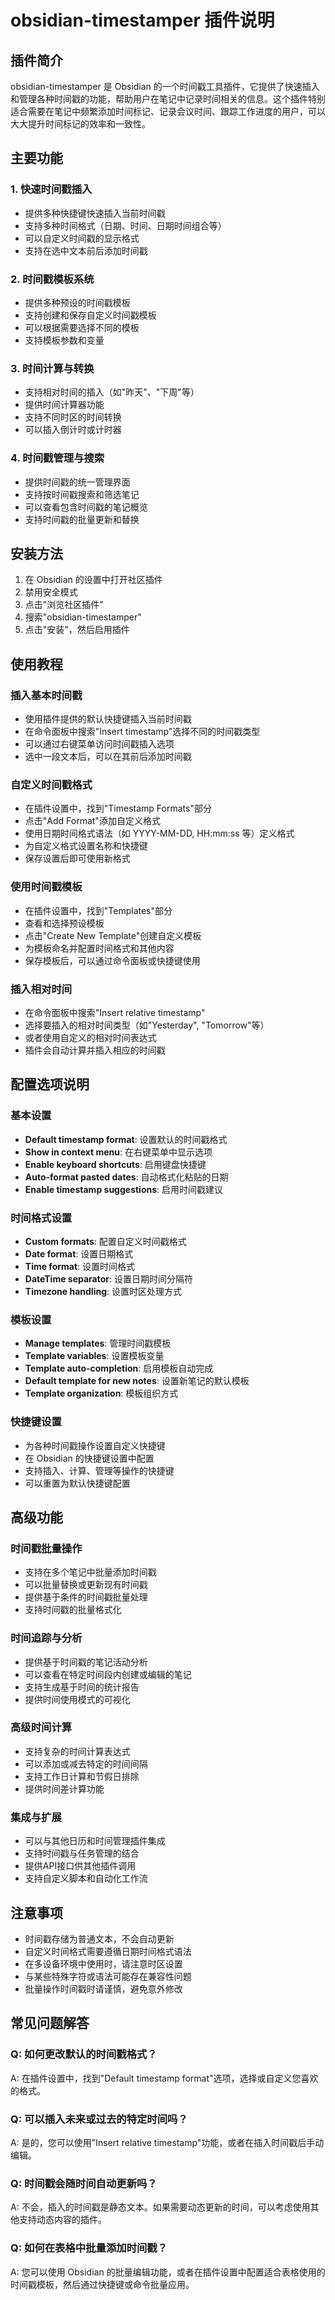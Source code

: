 # obsidian-timestamper 插件说明

## 插件简介
obsidian-timestamper 是 Obsidian 的一个时间戳工具插件，它提供了快速插入和管理各种时间戳的功能，帮助用户在笔记中记录时间相关的信息。这个插件特别适合需要在笔记中频繁添加时间标记、记录会议时间、跟踪工作进度的用户，可以大大提升时间标记的效率和一致性。

## 主要功能

### 1. 快速时间戳插入
- 提供多种快捷键快速插入当前时间戳
- 支持多种时间格式（日期、时间、日期时间组合等）
- 可以自定义时间戳的显示格式
- 支持在选中文本前后添加时间戳

### 2. 时间戳模板系统
- 提供多种预设的时间戳模板
- 支持创建和保存自定义时间戳模板
- 可以根据需要选择不同的模板
- 支持模板参数和变量

### 3. 时间计算与转换
- 支持相对时间的插入（如"昨天"、"下周"等）
- 提供时间计算器功能
- 支持不同时区的时间转换
- 可以插入倒计时或计时器

### 4. 时间戳管理与搜索
- 提供时间戳的统一管理界面
- 支持按时间戳搜索和筛选笔记
- 可以查看包含时间戳的笔记概览
- 支持时间戳的批量更新和替换

## 安装方法
1. 在 Obsidian 的设置中打开社区插件
2. 禁用安全模式
3. 点击"浏览社区插件"
4. 搜索"obsidian-timestamper"
5. 点击"安装"，然后启用插件

## 使用教程

### 插入基本时间戳
- 使用插件提供的默认快捷键插入当前时间戳
- 在命令面板中搜索"Insert timestamp"选择不同的时间戳类型
- 可以通过右键菜单访问时间戳插入选项
- 选中一段文本后，可以在其前后添加时间戳

### 自定义时间戳格式
- 在插件设置中，找到"Timestamp Formats"部分
- 点击"Add Format"添加自定义格式
- 使用日期时间格式语法（如 YYYY-MM-DD, HH:mm:ss 等）定义格式
- 为自定义格式设置名称和快捷键
- 保存设置后即可使用新格式

### 使用时间戳模板
- 在插件设置中，找到"Templates"部分
- 查看和选择预设模板
- 点击"Create New Template"创建自定义模板
- 为模板命名并配置时间格式和其他内容
- 保存模板后，可以通过命令面板或快捷键使用

### 插入相对时间
- 在命令面板中搜索"Insert relative timestamp"
- 选择要插入的相对时间类型（如"Yesterday", "Tomorrow"等）
- 或者使用自定义的相对时间表达式
- 插件会自动计算并插入相应的时间戳

## 配置选项说明

### 基本设置
- **Default timestamp format**: 设置默认的时间戳格式
- **Show in context menu**: 在右键菜单中显示选项
- **Enable keyboard shortcuts**: 启用键盘快捷键
- **Auto-format pasted dates**: 自动格式化粘贴的日期
- **Enable timestamp suggestions**: 启用时间戳建议

### 时间格式设置
- **Custom formats**: 配置自定义时间戳格式
- **Date format**: 设置日期格式
- **Time format**: 设置时间格式
- **DateTime separator**: 设置日期时间分隔符
- **Timezone handling**: 设置时区处理方式

### 模板设置
- **Manage templates**: 管理时间戳模板
- **Template variables**: 设置模板变量
- **Template auto-completion**: 启用模板自动完成
- **Default template for new notes**: 设置新笔记的默认模板
- **Template organization**: 模板组织方式

### 快捷键设置
- 为各种时间戳操作设置自定义快捷键
- 在 Obsidian 的快捷键设置中配置
- 支持插入、计算、管理等操作的快捷键
- 可以重置为默认快捷键配置

## 高级功能

### 时间戳批量操作
- 支持在多个笔记中批量添加时间戳
- 可以批量替换或更新现有时间戳
- 提供基于条件的时间戳批量处理
- 支持时间戳的批量格式化

### 时间追踪与分析
- 提供基于时间戳的笔记活动分析
- 可以查看在特定时间段内创建或编辑的笔记
- 支持生成基于时间的统计报告
- 提供时间使用模式的可视化

### 高级时间计算
- 支持复杂的时间计算表达式
- 可以添加或减去特定的时间间隔
- 支持工作日计算和节假日排除
- 提供时间差计算功能

### 集成与扩展
- 可以与其他日历和时间管理插件集成
- 支持时间戳与任务管理的结合
- 提供API接口供其他插件调用
- 支持自定义脚本和自动化工作流

## 注意事项
- 时间戳存储为普通文本，不会自动更新
- 自定义时间格式需要遵循日期时间格式语法
- 在多设备环境中使用时，请注意时区设置
- 与某些特殊字符或语法可能存在兼容性问题
- 批量操作时间戳时请谨慎，避免意外修改

## 常见问题解答

### Q: 如何更改默认的时间戳格式？
A: 在插件设置中，找到"Default timestamp format"选项，选择或自定义您喜欢的格式。

### Q: 可以插入未来或过去的特定时间吗？
A: 是的，您可以使用"Insert relative timestamp"功能，或者在插入时间戳后手动编辑。

### Q: 时间戳会随时间自动更新吗？
A: 不会，插入的时间戳是静态文本。如果需要动态更新的时间，可以考虑使用其他支持动态内容的插件。

### Q: 如何在表格中批量添加时间戳？
A: 您可以使用 Obsidian 的批量编辑功能，或者在插件设置中配置适合表格使用的时间戳模板，然后通过快捷键或命令批量应用。